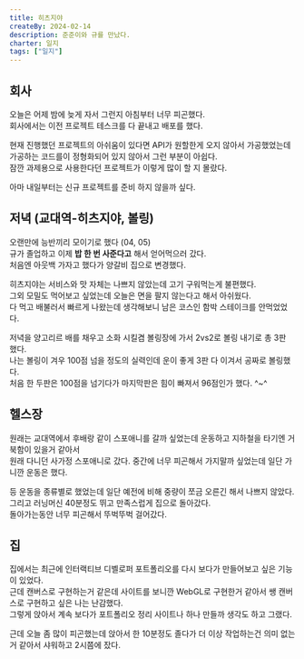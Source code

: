 ```yaml
---
title: 히츠지야
createBy: 2024-02-14
description: 준준이와 규를 만났다.
charter: 일지
tags: ["일지"]
---
```


## 회사

오늘은 어제 밤에 늦게 자서 그런지 아침부터 너무 피곤했다.  
회사에서는 이전 프로젝트 테스크를 다 끝내고 배포를 했다.

현재 진행했던 프로젝트의 아쉬움이 있다면 API가 원할한게 오지 않아서 가공했었는데  
가공하는 코드를이 정형화되어 있지 않아서 그런 부분이 아쉽다.  
잠깐 과제용으로 사용한다던 프로젝트가 이렇게 많이 할 지 몰랐다.

아마 내일부터는 신규 프로젝트를 준비 하지 않을까 싶다.

## 저녁 (교대역-히츠지야, 볼링)

오랜만에 능반끼리 모이기로 했다 (04, 05)  
규가 졸업하고 이제 **밥 한 번 사준다고** 해서 얻어먹으러 갔다.  
처음엔 아웃백 가자고 했다가 양갈비 집으로 변경했다.

히츠지야는 서비스와 맛 자체는 나쁘지 않았는데 고기 구워먹는게 불편했다.  
그외 모밀도 먹어보고 싶었는데 오늘은 면을 팔지 않는다고 해서 아쉬웠다.  
다 먹고 배불러서 빠르게 나왔는데 생각해보니 남은 코스인 함박 스테이크를 안먹었었다.

저녁을 양고리르 배를 채우고 소화 시킬겸 볼링장에 가서 2vs2로 볼링 내기로 총 3판 했다.  
나는 볼링이 겨우 100점 넘을 정도의 실력인데 운이 좋게 3판 다 이겨서 공짜로 볼링했다.  
처음 한 두판은 100점을 넘기다가 마지막판은 힘이 빠져서 96점인가 했다. ^~^

## 헬스장

원래는 교대역에서 후배랑 같이 스포애니를 갈까 싶었는데 운동하고 지하철을 타기엔 거북함이 있을거 같아서  
원래 다니던 사가정 스포애니로 갔다. 중간에 너무 피곤해서 가지말까 싶었는데 일단 가니깐 운동은 했다.

등 운동을 종류별로 했었는데 일단 예전에 비해 중량이 쪼금 오른긴 해서 나쁘지 않았다.  
그리고 러닝머신 40분정도 뛰고 만족스럽게 집으로 돌아갔다.  
돌아가는동안 너무 피곤해서 뚜벅뚜벅 걸어갔다.

## 집

집에서는 최근에 인터랙티브 디벨로퍼 포트폴리오를 다시 보다가 만들어보고 싶은 기능이 있었다.  
근데 캔버스로 구현하는거 같은데 사이트를 보니깐 WebGL로 구현한거 같아서 쌩 캔버스로 구현하고 싶은 나는 난감했다.  
그렇게 앉아서 계속 보다가 포트폴리오 정리 사이트나 하나 만들까 생각도 하고 그랬다.

근데 오늘 좀 많이 피곤했는데 앉아서 한 10분정도 졸다가 더 이상 작업하는건 의미 없는거 같아서 샤워하고 2시쯤에 잤다.
